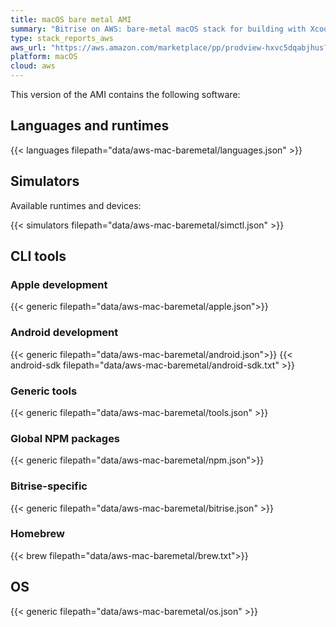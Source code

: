 ```yaml
---
title: macOS bare metal AMI
summary: "Bitrise on AWS: bare-metal macOS stack for building with Xcode"
type: stack_reports_aws
aws_url: "https://aws.amazon.com/marketplace/pp/prodview-hxvc5dqabjhus?sr=0-3&applicationId=AWSMPContessa"
platform: macOS
cloud: aws
---
```


This version of the AMI contains the following software:

## Languages and runtimes

{{< languages filepath="data/aws-mac-baremetal/languages.json" >}}

## Simulators

Available runtimes and devices:

{{< simulators filepath="data/aws-mac-baremetal/simctl.json" >}}

## CLI tools

### Apple development

{{< generic filepath="data/aws-mac-baremetal/apple.json">}}

### Android development

{{< generic filepath="data/aws-mac-baremetal/android.json">}}
{{< android-sdk filepath="data/aws-mac-baremetal/android-sdk.txt" >}}

### Generic tools

{{< generic filepath="data/aws-mac-baremetal/tools.json" >}}

### Global NPM packages

{{< generic filepath="data/aws-mac-baremetal/npm.json">}}

### Bitrise-specific

{{< generic filepath="data/aws-mac-baremetal/bitrise.json" >}}

### Homebrew

{{< brew filepath="data/aws-mac-baremetal/brew.txt">}}

## OS

{{< generic filepath="data/aws-mac-baremetal/os.json" >}}
